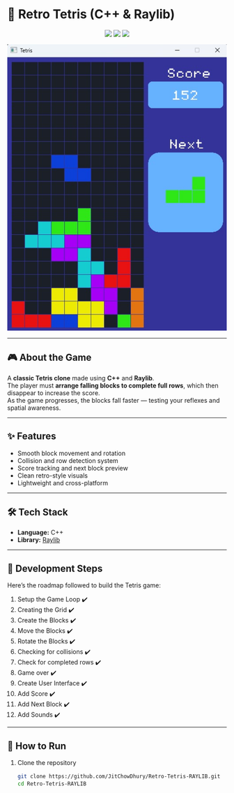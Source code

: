 # 🧱 Retro Tetris (C++ & Raylib)

<p align="center">
  <img src="https://img.shields.io/badge/Language-C++-blue?style=for-the-badge"/>
  <img src="https://img.shields.io/badge/Library-Raylib-green?style=for-the-badge"/>
  <img src="https://img.shields.io/badge/Game-Tetris-orange?style=for-the-badge"/>
</p>

<p align="center">
  <img src="screenshot.jpg" alt="Tetris Preview" width="600"/>
</p>

---

## 🎮 About the Game

A **classic Tetris clone** made using **C++** and **Raylib**.  
The player must **arrange falling blocks to complete full rows**, which then disappear to increase the score.  
As the game progresses, the blocks fall faster — testing your reflexes and spatial awareness.

---

## ✨ Features

- Smooth block movement and rotation
- Collision and row detection system
- Score tracking and next block preview
- Clean retro-style visuals
- Lightweight and cross-platform

---

## 🛠 Tech Stack

- **Language:** C++
- **Library:** [Raylib](https://www.raylib.com/)

---

## 📝 Development Steps

Here’s the roadmap followed to build the Tetris game:

1. Setup the Game Loop ✔️
2. Creating the Grid ✔️
3. Create the Blocks ✔️
4. Move the Blocks ✔️
5. Rotate the Blocks ✔️
6. Checking for collisions ✔️
7. Check for completed rows ✔️
8. Game over ✔️
9. Create User Interface ✔️
10. Add Score ✔️
11. Add Next Block ✔️
12. Add Sounds ✔️

---

## 🚀 How to Run

1. Clone the repository
   ```bash
   git clone https://github.com/JitChowDhury/Retro-Tetris-RAYLIB.git
   cd Retro-Tetris-RAYLIB
   ```
